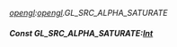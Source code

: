 _[opengl](../../modules/opengl/opengl-module.md):[opengl](../../modules/opengl/opengl-module.md).GL\_SRC\_ALPHA\_SATURATE_
##### Const GL\_SRC\_ALPHA\_SATURATE:[Int](../../modules/wonkey/wonkey-types-int.md)
